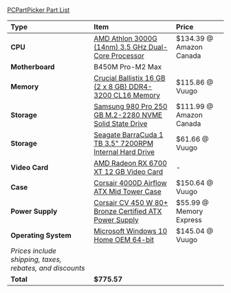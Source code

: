 [PCPartPicker Part List](https://ca.pcpartpicker.com/list/jkQcgb)

Type|Item|Price
:----|:----|:----
**CPU** | [AMD Athlon 3000G (14nm) 3.5 GHz Dual-Core Processor](https://ca.pcpartpicker.com/product/664BD3/amd-athlon-3000g-35-ghz-dual-core-processor-yd3000c6fhbox) | $134.39 @ Amazon Canada 
**Motherboard**| B450M Pro-M2 Max|  
**Memory** | [Crucial Ballistix 16 GB (2 x 8 GB) DDR4-3200 CL16 Memory](https://ca.pcpartpicker.com/product/BxTzK8/crucial-ballistix-16-gb-2-x-8-gb-ddr4-3200-memory-bl2k8g32c16u4b) | $115.86 @ Vuugo 
**Storage** | [Samsung 980 Pro 250 GB M.2-2280 NVME Solid State Drive](https://ca.pcpartpicker.com/product/MBVG3C/samsung-980-pro-250-gb-m2-2280-nvme-solid-state-drive-mz-v8p250bam) | $111.99 @ Amazon Canada 
**Storage** | [Seagate BarraCuda 1 TB 3.5" 7200RPM Internal Hard Drive](https://ca.pcpartpicker.com/product/44Gj4D/seagate-barracuda-1tb-35-7200rpm-internal-hard-drive-st1000dm010) | $61.66 @ Vuugo 
**Video Card** | [AMD Radeon RX 6700 XT 12 GB Video Card](https://ca.pcpartpicker.com/product/2ZWzK8/amd-radeon-rx-6700-xt-12-gb-video-card-100-438385) |-
**Case** | [Corsair 4000D Airflow ATX Mid Tower Case](https://ca.pcpartpicker.com/product/bCYQzy/corsair-4000d-airflow-atx-mid-tower-case-cc-9011200-ww) | $150.64 @ Vuugo 
**Power Supply** | [Corsair CV 450 W 80+ Bronze Certified ATX Power Supply](https://ca.pcpartpicker.com/product/hfxbt6/corsair-cv-450-w-80-bronze-certified-atx-power-supply-cp-9020209-na) | $55.99 @ Memory Express 
**Operating System** | [Microsoft Windows 10 Home OEM 64-bit](https://ca.pcpartpicker.com/product/wtgPxr/microsoft-os-kw900140) | $145.04 @ Vuugo 
 | *Prices include shipping, taxes, rebates, and discounts* |
 | **Total** | **$775.57**
